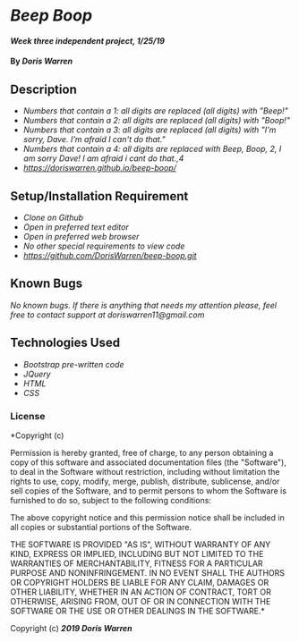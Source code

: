 # _Beep Boop_

#### _Week three independent project, 1/25/19_

####  By _**Doris Warren**_

## Description

* _Numbers that contain a 1: all digits are replaced (all digits) with "Beep!"_
* _Numbers that contain a 2: all digits are replaced (all digits) with "Boop!"_
* _Numbers that contain a 3: all digits are replaced (all digits) with "I'm sorry, Dave. I'm afraid I can't do that."_
* _Numbers that contain a 4: all digits are replaced with Beep, Boop, 2, I am sorry Dave! I am afraid i cant do that.,4_
* _https://doriswarren.github.io/beep-boop/_

## Setup/Installation Requirement

* _Clone on Github_
* _Open in preferred text editor_
* _Open in preferred web browser_
* _No other special requirements to view code_
* _https://github.com/DorisWarren/beep-boop.git_

## Known Bugs

_No known bugs._
_If there is anything that needs my attention please, feel free to contact support at doriswarren11@gmail.com_

## Technologies Used

* _Bootstrap pre-written code_
* _JQuery_
* _HTML_
* _CSS_

### License

*Copyright (c) <year> <copyright holders>

Permission is hereby granted, free of charge, to any person obtaining a copy
of this software and associated documentation files (the "Software"), to deal
in the Software without restriction, including without limitation the rights
to use, copy, modify, merge, publish, distribute, sublicense, and/or sell
copies of the Software, and to permit persons to whom the Software is
furnished to do so, subject to the following conditions:

The above copyright notice and this permission notice shall be included in all
copies or substantial portions of the Software.

THE SOFTWARE IS PROVIDED "AS IS", WITHOUT WARRANTY OF ANY KIND, EXPRESS OR
IMPLIED, INCLUDING BUT NOT LIMITED TO THE WARRANTIES OF MERCHANTABILITY,
FITNESS FOR A PARTICULAR PURPOSE AND NONINFRINGEMENT. IN NO EVENT SHALL THE
AUTHORS OR COPYRIGHT HOLDERS BE LIABLE FOR ANY CLAIM, DAMAGES OR OTHER
LIABILITY, WHETHER IN AN ACTION OF CONTRACT, TORT OR OTHERWISE, ARISING FROM,
OUT OF OR IN CONNECTION WITH THE SOFTWARE OR THE USE OR OTHER DEALINGS IN THE
SOFTWARE.*


Copyright (c) **_2019 Doris Warren_**
